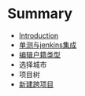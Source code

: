 # Summary

* [Introduction](README.md)
* [单测与jenkins集成](单测与jenkins集成.md)
* [编辑户籍类型](编辑户籍类型.md)
* 选择城市
* 项目树
* [新建跨项目](新建跨项目.md)

